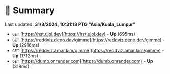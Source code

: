 # 📖 Summary
Last updated: **31/8/2024, 10:31:18 PTG "Asia/Kuala_Lumpur"**

- `GET` [https://hst.ujol.dev](https://hst.ujol.dev) - **Up** (695ms)
- `GET` [https://reddviz.deno.dev/gimme](https://reddviz.deno.dev/gimme) - **Up** (2916ms)
- `GET` [https://reddviz.amar.kim/gimme](https://reddviz.amar.kim/gimme) - **Up** (1712ms)
- `GET` [https://dumb.onrender.com](https://dumb.onrender.com) - **Up** (318ms)

